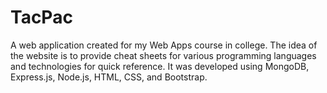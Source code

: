 # TacPac
A web application created for my Web Apps course in college. The idea of the website is to provide cheat sheets for various programming languages and technologies for quick reference. It was developed using MongoDB, Express.js, Node.js, HTML, CSS, and Bootstrap.
